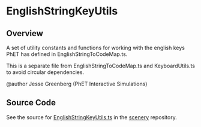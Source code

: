 # EnglishStringKeyUtils

## Overview

A set of utility constants and functions for working with the english keys PhET has defined in
EnglishStringToCodeMap.ts.

This is a separate file from EnglishStringToCodeMap.ts and KeyboardUtils.ts to avoid circular dependencies.

@author Jesse Greenberg (PhET Interactive Simulations)



## Source Code

See the source for [EnglishStringKeyUtils.ts](https://github.com/phetsims/scenery/blob/main/js/accessibility/EnglishStringKeyUtils.ts) in the [scenery](https://github.com/phetsims/scenery) repository.
